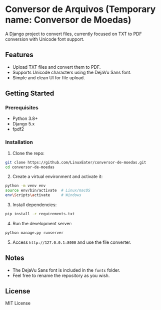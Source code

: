 # Conversor de Arquivos (Temporary name: Conversor de Moedas)

A Django project to convert files, currently focused on TXT to PDF conversion with Unicode font support.

## Features

- Upload TXT files and convert them to PDF.
- Supports Unicode characters using the DejaVu Sans font.
- Simple and clean UI for file upload.

## Getting Started

### Prerequisites

- Python 3.8+
- Django 5.x
- fpdf2

### Installation

1. Clone the repo:

```bash
git clone https://github.com/LinuxEater/conversor-de-moedas.git
cd conversor-de-moedas
```

2. Create a virtual environment and activate it:

```bash
python -m venv env
source env/bin/activate  # Linux/macOS
env\Scripts\activate     # Windows
```

3. Install dependencies:

```bash
pip install -r requirements.txt
```

4. Run the development server:

```bash
python manage.py runserver
```

5. Access `http://127.0.0.1:8000` and use the file converter.

## Notes

- The DejaVu Sans font is included in the `fonts` folder.
- Feel free to rename the repository as you wish.

## License

MIT License
